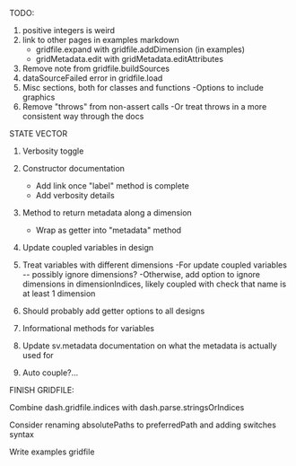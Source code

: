 TODO:

1. positive integers is weird
4. link to other pages in examples markdown
    - gridfile.expand with gridfile.addDimension (in examples)
    - gridMetadata.edit with gridMetadata.editAttributes
6. Remove note from gridfile.buildSources
7. dataSourceFailed error in gridfile.load
8. Misc sections, both for classes and functions
   -Options to include graphics
9. Remove "throws" from non-assert calls
    -Or treat throws in a more consistent way through the docs


STATE VECTOR
1. Verbosity toggle
2. Constructor documentation
    - Add link once "label" method is complete
    - Add verbosity details

3. Method to return metadata along a dimension
    - Wrap as getter into "metadata" method
4. Update coupled variables in design
5. Treat variables with different dimensions
    -For update coupled variables -- possibly ignore dimensions?
    -Otherwise, add option to ignore dimensions in dimensionIndices, likely coupled with check that name is at least 1 dimension
6. Should probably add getter options to all designs
7. Informational methods for variables
8. Update sv.metadata documentation on what the metadata is actually used for
9. Auto couple?...


FINISH GRIDFILE:

Combine dash.gridfile.indices with dash.parse.stringsOrIndices

Consider renaming absolutePaths to preferredPath and adding switches syntax

Write examples
    gridfile